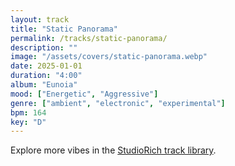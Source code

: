 ```yaml
---
layout: track
title: "Static Panorama"
permalink: /tracks/static-panorama/
description: ""
image: "/assets/covers/static-panorama.webp"
date: 2025-01-01
duration: "4:00"
album: "Eunoia"
mood: ["Energetic", "Aggressive"]
genre: ["ambient", "electronic", "experimental"]
bpm: 164
key: "D"
---
```


Explore more vibes in the [StudioRich track library](/tracks/).
